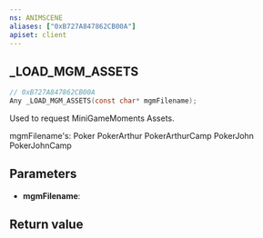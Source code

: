```yaml
---
ns: ANIMSCENE
aliases: ["0xB727A847862CB00A"]
apiset: client
---
```

## _LOAD_MGM_ASSETS

```c
// 0xB727A847862CB00A
Any _LOAD_MGM_ASSETS(const char* mgmFilename);
```

Used to request MiniGameMoments Assets.

mgmFilename's:
Poker
PokerArthur
PokerArthurCamp
PokerJohn
PokerJohnCamp

## Parameters
* **mgmFilename**:

## Return value
